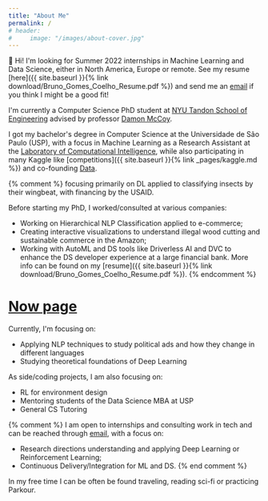```yaml
---
title: "About Me"
permalink: /
# header:
#     image: "/images/about-cover.jpg"
---
```


👋 Hi! I'm looking for Summer 2022 internships in Machine Learning and Data Science, either in North America, Europe or remote. See my resume [here]({{ site.baseurl }}{% link download/Bruno_Gomes_Coelho_Resume.pdf %}) and send me an [email](mailto:bruno.coelho@nyu.edu) if you think I might be a good fit!

I'm currently a Computer Science PhD student at [NYU Tandon School of Engineering](https://engineering.nyu.edu/) advised by professor [Damon McCoy](http://damonmccoy.com/).

I got my bachelor's degree in Computer Science at the Universidade de São Paulo (USP), with a focus in Machine Learning as a Research Assistant at the [Laboratory of Computational Intelligence](http://labic.icmc.usp.br/), while also participating in many Kaggle like [competitions]({{ site.baseurl }}{% link _pages/kaggle.md %}) and co-founding [Data](http://data.icmc.usp.br/).

{% comment %}
focusing primarily on DL applied to classifying insects by their wingbeat, with financing by the USAID. 

Before starting my PhD, I worked/consulted at various companies:
- Working on Hierarchical NLP Classification applied to e-commerce;
- Creating interactive visualizations to understand illegal wood cutting and sustainable commerce in the Amazon;
- Working with AutoML and DS tools like Driverless AI and DVC to enhance the DS developer experience at a large financial bank.
More info can be found on my [resume]({{ site.baseurl }}{% link download/Bruno_Gomes_Coelho_Resume.pdf %}).
{% endcomment %}


# [Now page](https://nownownow.com/about)
Currently, I'm focusing on:
- Applying NLP techniques to study political ads and how they change in different languages
- Studying theoretical foundations of Deep Learning

As side/coding projects, I am also focusing on:
- RL for environment design
- Mentoring students of the Data Science MBA at USP
- General CS Tutoring


{% comment %}
I am open to internships and consulting work in tech and can be reached through [email](mailto:bruno.coelho@nyu.edu), with a focus on:
- Research directions understanding and applying Deep Learning or Reinforcement Learning;
- Continuous Delivery/Integration for ML and DS.
{% end comment %}

In my free time I can be often be found traveling, reading sci-fi or practicing Parkour.
